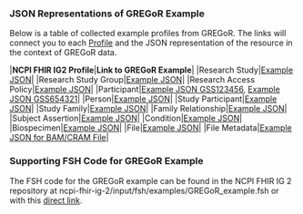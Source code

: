 ### JSON Representations of GREGoR Example

Below is a table of collected example profiles from GREGoR. The links will connect you to each [Profile](artifacts.html#structures-resource-profiles) and the JSON representation of the resource in the context of GREGoR data.

|**NCPI FHIR IG2 Profile**|**Link to GREGoR Example**|
|Research Study|[Example JSON](ResearchStudy-research-study-gregor.json.html)|
|Research Study Group|[Example JSON](Group-gregor-research-study-participants.json.html)|
|Research Access Policy|[Example JSON](Consent-gregor-gru-consent.json.html)|
|Participant|[Example JSON GSS123456](Patient-GSS123456.json.html), [Example JSON GSS654321](Patient-GSS654321.json.html)|
|Person|[Example JSON](Person-gregor-example-person.json.html)|
|Study Participant|[Example JSON](ResearchSubject-gregor-example-participantstudy.json.html)|
|Study Family|[Example JSON](Group-gregor-study-family.json.html)|
|Family Relationship|[Example JSON](Observation-gregor-family-relationship-mother.json.html)|
|Subject Assertion|[Example JSON](Observation-GSS123456-assertion.json.html)|
|Condition|[Example JSON](Observation-GSS123456-condition-assertion.json.html)|
|Biospecimen|[Example JSON](Specimen-GSS123456-01-010.json.html)|
|File|[Example JSON](DocumentReference-GSS123456-01-010-SG-2.json.html)|
|File Metadata|[Example JSON for BAM/CRAM File](Observation-gregor-example-metadata.json.html)|

### Supporting FSH Code for GREGoR Example

The FSH code for the GREGoR example can be found in the NCPI FHIR IG 2 repository at ncpi-fhir-ig-2/input/fsh/examples/GREGoR_example.fsh or with this [direct link](https://github.com/NIH-NCPI/ncpi-fhir-ig-2/blob/main/input/fsh/examples/GREGoR_example.fsh).